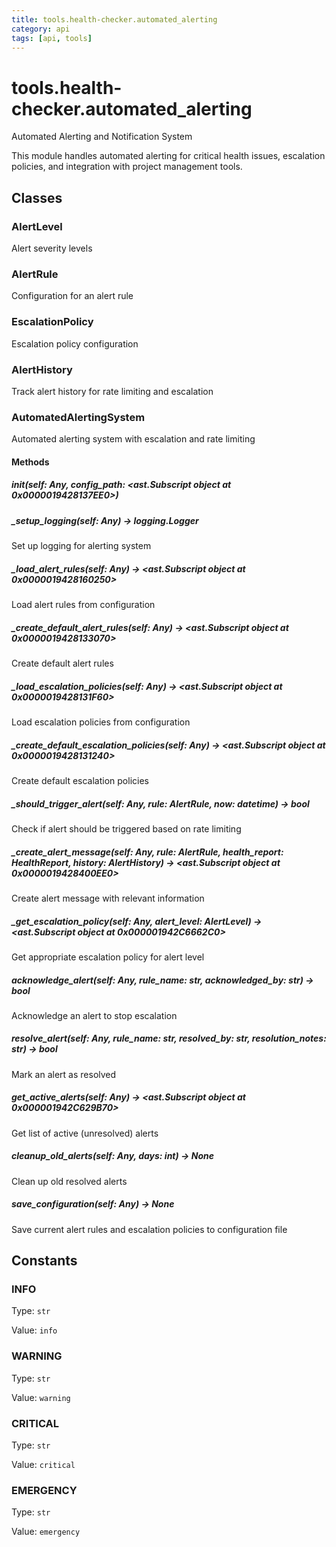 ```yaml
---
title: tools.health-checker.automated_alerting
category: api
tags: [api, tools]
---
```


# tools.health-checker.automated_alerting

Automated Alerting and Notification System

This module handles automated alerting for critical health issues,
escalation policies, and integration with project management tools.

## Classes

### AlertLevel

Alert severity levels

### AlertRule

Configuration for an alert rule

### EscalationPolicy

Escalation policy configuration

### AlertHistory

Track alert history for rate limiting and escalation

### AutomatedAlertingSystem

Automated alerting system with escalation and rate limiting

#### Methods

##### __init__(self: Any, config_path: <ast.Subscript object at 0x0000019428137EE0>)



##### _setup_logging(self: Any) -> logging.Logger

Set up logging for alerting system

##### _load_alert_rules(self: Any) -> <ast.Subscript object at 0x0000019428160250>

Load alert rules from configuration

##### _create_default_alert_rules(self: Any) -> <ast.Subscript object at 0x0000019428133070>

Create default alert rules

##### _load_escalation_policies(self: Any) -> <ast.Subscript object at 0x0000019428131F60>

Load escalation policies from configuration

##### _create_default_escalation_policies(self: Any) -> <ast.Subscript object at 0x0000019428131240>

Create default escalation policies

##### _should_trigger_alert(self: Any, rule: AlertRule, now: datetime) -> bool

Check if alert should be triggered based on rate limiting

##### _create_alert_message(self: Any, rule: AlertRule, health_report: HealthReport, history: AlertHistory) -> <ast.Subscript object at 0x0000019428400EE0>

Create alert message with relevant information

##### _get_escalation_policy(self: Any, alert_level: AlertLevel) -> <ast.Subscript object at 0x000001942C6662C0>

Get appropriate escalation policy for alert level

##### acknowledge_alert(self: Any, rule_name: str, acknowledged_by: str) -> bool

Acknowledge an alert to stop escalation

##### resolve_alert(self: Any, rule_name: str, resolved_by: str, resolution_notes: str) -> bool

Mark an alert as resolved

##### get_active_alerts(self: Any) -> <ast.Subscript object at 0x000001942C629B70>

Get list of active (unresolved) alerts

##### cleanup_old_alerts(self: Any, days: int) -> None

Clean up old resolved alerts

##### save_configuration(self: Any) -> None

Save current alert rules and escalation policies to configuration file

## Constants

### INFO

Type: `str`

Value: `info`

### WARNING

Type: `str`

Value: `warning`

### CRITICAL

Type: `str`

Value: `critical`

### EMERGENCY

Type: `str`

Value: `emergency`

